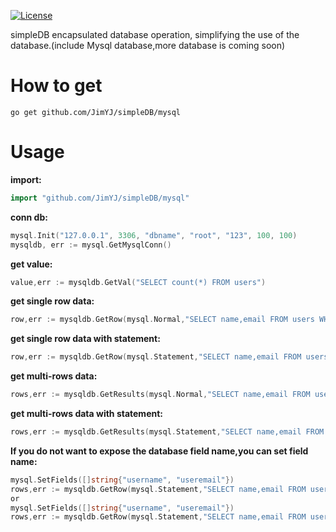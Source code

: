 [![License](http://img.shields.io/badge/license-mit-blue.svg?style=flat-square)](https://raw.githubusercontent.com/ugorji/go/master/LICENSE)

simpleDB encapsulated database operation, simplifying the use of the database.(include Mysql database,more database is coming soon)

# How to get

```
go get github.com/JimYJ/simpleDB/mysql
```

# Usage

**import:**

```go
import "github.com/JimYJ/simpleDB/mysql"
```

**conn db:**
```go
mysql.Init("127.0.0.1", 3306, "dbname", "root", "123", 100, 100)
mysqldb, err := mysql.GetMysqlConn()
```

**get value:**

```go
value,err := mysqldb.GetVal("SELECT count(*) FROM users")
```

**get single row data:**
```go
row,err := mysqldb.GetRow(mysql.Normal,"SELECT name,email FROM users WHERE id = 2")
```

**get single row data with statement:**
```go
row,err := mysqldb.GetRow(mysql.Statement,"SELECT name,email FROM users WHERE id = ?",2)
```

**get multi-rows data:**
```go
rows,err := mysqldb.GetResults(mysql.Normal,"SELECT name,email FROM users where type = 'public'")
```

**get multi-rows data with statement:**
```go
rows,err := mysqldb.GetResults(mysql.Statement,"SELECT name,email FROM users where type = ?","public")
```


**If you do not want to expose the database field name,you can set field name:**
```go
mysql.SetFields([]string{"username", "useremail"})
rows,err := mysqldb.GetRow(mysql.Statement,"SELECT name,email FROM users WHERE id = ?",2)
or
mysql.SetFields([]string{"username", "useremail"})
rows,err := mysqldb.GetRow(mysql.Statement,"SELECT name,email FROM users where type = ?","public")
```


